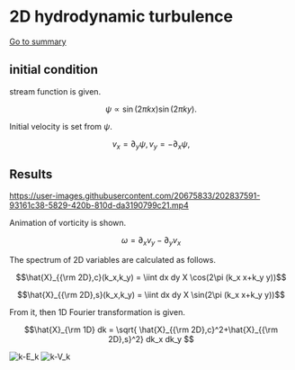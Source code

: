 # 2D hydrodynamic turbulence

[Go to summary](./README.md)  

## initial condition
stream function is given.

$$ \psi \propto \sin(2\pi k x)\sin(2\pi k y).$$

Initial velocity is set from $\psi$.

$$ v_x = \partial_y \psi, v_y = -\partial_x \psi, $$


## Results

https://user-images.githubusercontent.com/20675833/202837591-93161c38-5829-420b-810d-da3190799c21.mp4

Animation of vorticity is shown.

$$ \omega =  \partial_x v_y - \partial_y v_x $$

The spectrum of 2D variables are calculated as follows.

$$\hat{X}_{{\rm 2D},c}(k_x,k_y) = \iint dx dy X \cos(2\pi (k_x x+k_y y))$$

$$\hat{X}_{{\rm 2D},s}(k_x,k_y) = \iint dx dy X \sin(2\pi (k_x x+k_y y))$$

From it, then 1D Fourier transformation is given.

$$\hat{X}_{\rm 1D} dk = \sqrt{ \hat{X}_{{\rm 2D},c}^2+\hat{X}_{{\rm 2D},s}^2} dk_x dk_y $$

![k-E_k](https://user-images.githubusercontent.com/20675833/202843901-1f5c51f6-7bf0-43d6-8f4e-30ea8ae5d9ca.png)
![k-V_k](https://user-images.githubusercontent.com/20675833/202843904-e5db78cc-5ffb-4a68-af75-1f97bd21b2dd.png)




